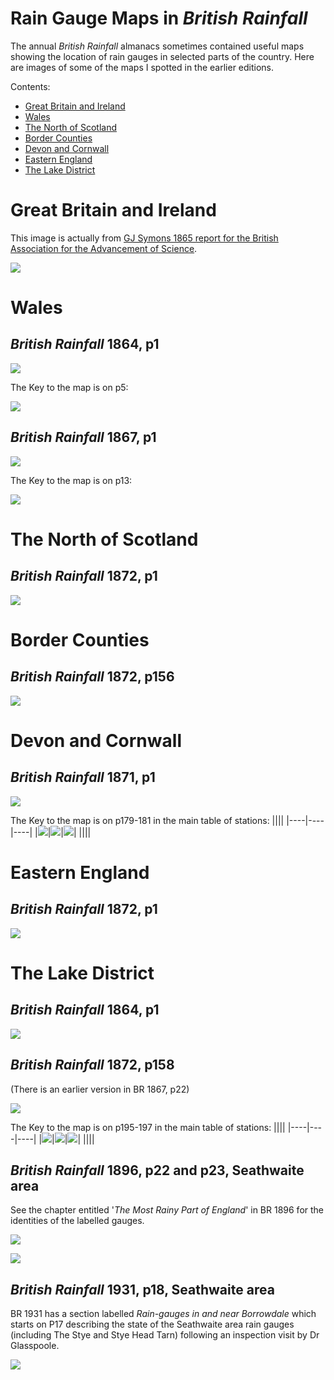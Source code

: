 # Rain Gauge Maps in *British Rainfall*

The annual *British Rainfall* almanacs sometimes contained useful maps showing the location of rain gauges in selected parts of the country. Here are images of some of the maps I spotted in the earlier editions.

Contents:
* [Great Britain and Ireland](#great-britain-and-ireland)
* [Wales](#wales)
* [The North of Scotland](#the-north-of-scotland)
* [Border Counties](#border-counties)
* [Devon and Cornwall](#devon-and-cornwall)
* [Eastern England](#eastern-england)
* [The Lake District](#the-lake-district)


# Great Britain and Ireland

This image is actually from [GJ Symons 1865 report for the British Association for the Advancement of Science](https://archive.org/details/reportofbritisha66brit/page/n263/mode/1up).

![](BR-Map-Images/GB-and-Ireland-BAAS-1865.jpg)


# Wales

## *British Rainfall* 1864, p1
![](BR-Map-Images/North-Wales-BR-1864-P1.jpg)

The Key to the map is on p5:

![](BR-Map-Images/North-Wales-Key-BR-1864-P8.jpg)

## *British Rainfall* 1867, p1

![](BR-Map-Images/Part-of-Wales-BR-1867-P1.jpg)

The Key to the map is on p13:

![](BR-Map-Images/Part-of-Wales-Key-BR-1867-P13.jpg)


# The North of Scotland

## *British Rainfall* 1872, p1
![](BR-Map-Images/North-of-Scotland-BR-1872-P1.jpg)


# Border Counties

## *British Rainfall* 1872, p156
![](BR-Map-Images/Border-Counties-BR-1872-P156.jpg)


# Devon and Cornwall

## *British Rainfall* 1871, p1
![](BR-Map-Images/Devon-and-Cornwall-BR-1871-P1.jpg)

The Key to the map is on p179-181 in the main table of stations:
||||
|----|----|----|
|![](BR-Map-Images/Devon-and-Cornwall-Key-BR-1871-p179.jpg)|![](BR-Map-Images/Devon-and-Cornwall-Key-BR-1871-p180.jpg)|![](BR-Map-Images/Devon-and-Cornwall-Key-BR-1871-p181.jpg)|
||||


# Eastern England

## *British Rainfall* 1872, p1
![](BR-Map-Images/Eastern-England-BR-1873-P1.jpg)

# The Lake District

## *British Rainfall* 1864, p1
![](BR-Map-Images/Lake-District-BR-1864-P1.jpg)

## *British Rainfall* 1872, p158

(There is an earlier version in BR 1867, p22)

![](BR-Map-Images/Lake-District-BR-1872-P158.jpg)

The Key to the map is on p195-197 in the main table of stations:
||||
|----|----|----|
|![](BR-Map-Images/Lake-District-Key-BR-1872-P195.jpg)|![](BR-Map-Images/Lake-District-Key-BR-1872-P196.jpg)|![](BR-Map-Images/Lake-District-Key-BR-1872-P197.jpg)|
||||

## *British Rainfall* 1896, p22 and p23, Seathwaite area

See the chapter entitled '*The Most Rainy Part of England*' in BR 1896 for the identities of the labelled gauges.

![](BR-Map-Images/Seathwaite-Area-BR-1896-P22.jpg)

![](BR-Map-Images/Seathwaite-Area-Large-Scale-BR-1896-P23.jpg)

## *British Rainfall* 1931, p18, Seathwaite area

BR 1931 has a section labelled *Rain-gauges in and near Borrowdale* which starts on P17 describing the state of the Seathwaite area rain gauges (including The Stye and Stye Head Tarn) following an inspection visit by Dr Glasspoole.

![](BR-Map-Images/Seathwaite-Area-BR-1931-P18.jpg)


